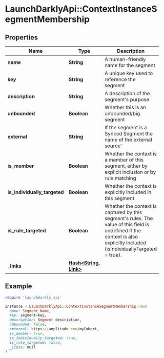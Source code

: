 # LaunchDarklyApi::ContextInstanceSegmentMembership

## Properties

| Name | Type | Description | Notes |
| ---- | ---- | ----------- | ----- |
| **name** | **String** | A human-friendly name for the segment |  |
| **key** | **String** | A unique key used to reference the segment |  |
| **description** | **String** | A description of the segment&#39;s purpose |  |
| **unbounded** | **Boolean** | Whether this is an unbounded/big segment |  |
| **external** | **String** | If the segment is a Synced Segment the name of the external source&#39; |  |
| **is_member** | **Boolean** | Whether the context is a member of this segment, either by explicit inclusion or by rule matching |  |
| **is_individually_targeted** | **Boolean** | Whether the context is explicitly included in this segment |  |
| **is_rule_targeted** | **Boolean** | Whether the context is captured by this segment&#39;s rules. The value of this field is undefined if the context is also explicitly included (isIndividuallyTargeted &#x3D; true). |  |
| **_links** | [**Hash&lt;String, Link&gt;**](Link.md) |  |  |

## Example

```ruby
require 'launchdarkly_api'

instance = LaunchDarklyApi::ContextInstanceSegmentMembership.new(
  name: Segment Name,
  key: segment-key,
  description: Segment description,
  unbounded: false,
  external: https://amplitude.com/myCohort,
  is_member: true,
  is_individually_targeted: true,
  is_rule_targeted: false,
  _links: null
)
```

